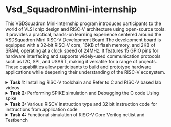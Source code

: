# Vsd_SquadronMini-internship

This VSDSquadron Mini-Internship program introduces participants to the world of VLSI chip design and RISC-V architecture using open-source tools. It provides a practical, hands-on learning experience centered around the VSDSquadron Mini RISC-V Development Board.The development board is equipped with a 32-bit RISC-V core, 16KB of flash memory, and 2KB of SRAM, operating at a clock speed of 24MHz. It features 15 GPIO pins for hardware interfacing and supports widely-used communication protocols such as I2C, SPI, and USART, making it versatile for a range of projects. These capabilities allow participants to build and prototype hardware applications while deepening their understanding of the RISC-V ecosystem.
<details>
<summary><b>Task 1:</b> Installing RISC-V toolchain and Refer to C and RISC-V based lab videos </summary>   
<br>

 C-Based Lab
 ----
Install leafpad editor for C programming using command

 ```
         sudo apt  install leafpad
 ```
 ![install leafpad](https://github.com/user-attachments/assets/69a4702e-69e4-494d-8bb0-4a9f347eee5b)

Write a program that gives the sum of n numbers using C in leafpad editor."sum1ton.c" is the filename

 ![overleaf sum1ton](https://github.com/user-attachments/assets/9b683e34-7296-4785-889d-fc1b85038656)

 After Compiling C code save ``ctrl+s`` and close the window ``ctrl+w`` 

 Run the program and check the results using commands
 ````
gcc sum1ton.c
./a.out 
````
./a.out is used for result

result :

![c result ](https://github.com/user-attachments/assets/78b285ae-7b20-4409-acd1-4d8e9ebccf8c)

RISC -V Based Lab
----
Now we are compiling the same code in RISCV 
compiling using command ```cat sum1ton.c```

![risc1](https://github.com/user-attachments/assets/5e31f14d-e508-4d95-bd6d-167a52d6333a)

For compiling the above C code in RISCV use command 
```
 riscv64-unknown-elf-gcc -O1 -mabi=lp64 -march=rv64i -o sum1ton.o sum1ton.c
```
Command breakdown : 

``riscv64-unknown-elf-gcc``: This is the cross-compiler for RISC-V architecture targeting 64-bit systems ``riscv64`` and producing ELF (Executable and Linkable Format) binaries.

`-O1`:Enables level 1 optimizations, focusing on basic optimizations to improve performance without excessive compile-time or memory usage.

`-mabi=lp64`:Specifies the application binary interface (ABI) for the target.
`lp64` means:
"long" and pointers are 64 bits.
Integer types are kept at 32 bits (e.g., int is 32 bits).
This is the standard ABI for 64-bit RISC-V systems

`-march=rv64i` : Specifies the target architecture.

`-o sum1ton.o`: Specifies the output file's name `sum1ton.o`, which will be the compiled object file.

After this open a new tab and give command as `` riscv64-unknown-elf-objdump -d sum1ton.o | less``

After compiling in RISC we will get the Assembly language code of it and we will seaarch for main part of the code using ``/main``

and the Assembly language for main function of the code is as :
![risc2](https://github.com/user-attachments/assets/a8e2d864-cbe7-44a6-9e9c-eb020d99e489)

In this Assembly language code there are 11 instructions using -O1 

Now we will check number of instructions using ``-Ofast``

![main o-fast](https://github.com/user-attachments/assets/ae45d301-d528-4fd0-894f-142e972ab70b)

Even in this case there are 11 instructions 

What is the Difference between -O1 and -Ofast ?
-
The `-O1` and `-Ofast` options in the context of compiling C code with RISC-V (or any GCC-compatible compiler) control the level and type of optimizations applied during the compilation process

In the case of `-O1` it  focus  A moderate level of optimization that aims to improve code performance while keeping compilation times and memory usage reasonable.

In the case of `-Ofast` it focus  Aggressively optimizes for maximum performance, often at the expense of strict adherence to the language standard and longer compilation times.

</details>

<details>
<summary><b>Task 2:</b> Performing SPIKE simulation and Debugging the C code Using spike  </summary>   
<br>
 
What is Spike Simulation?
--------- 
`Spike` is the official RISC-V ISA (Instruction Set Architecture) simulator. It allows developers to simulate RISC-V programs and applications, providing an environment to run, test, and debug code designed for RISC-V-based processors. Spike is commonly used in the context of development and research related to RISC-V architecture.

`GCC (GNU Compiler Collection)` is a popular set of compilers that supports a variety of programming languages, including C and C++. In the context of RISC-V, GCC can be used to compile code for RISC-V targets, and Spike can then simulate the execution of that code on a virtual RISC-V machine.

Now we wil use the command `spike pk sum1ton.o` give the output of the C code and verifies the instructions are correct

![Screenshot from 2024-11-25 11-42-08](https://github.com/user-attachments/assets/e369d5bb-0bb3-4ec5-92a7-fdf1847afa2e)

Debugging the Assembly Language Program using ``spike -d pk sum1ton.o`` in a new terminal window.

Assembly Language Program :

![assemblylang](https://github.com/user-attachments/assets/75bdb822-76cd-4b17-8913-4f573dcbfdd4)

Debugger:

![match sp](https://github.com/user-attachments/assets/1d6583a8-e92a-4ae1-a792-40461e99a1e4)

In Debugger we Debug the Assembly Language by following the each instruction .At the address of `100b4` the register value of stack point `sp` is `0x0000003ffffffb50` and after completion of instruction`sp, sp, -16` ,the new value of register stack pointer is `0x0000003ffffffb40`

`lui` 
Load Upper Immediate:

![Screenshot 2024-11-25 154052](https://github.com/user-attachments/assets/8e55efa5-e3c8-4f87-bc37-91a4d644515a)

 Instruction: `lui a0, %hi(LC1)`
LUI is an instruction in the RISC-V architecture that loads a 20-bit immediate value into the upper 20 bits of a 32-bit or 64-bit register. The lower 12 bits of the register are set to zero.
In the example, the instruction loads the upper 20 bits of a label (LC1) into the register a0

` addi`
Add Immediate
![image](https://github.com/user-attachments/assets/e8b72f51-cee7-4706-9fec-226a7d1eb7e9)

 Instruction:` addi a0, a0, %lo(LC1)`
Purpose: The ADDI instruction adds an immediate value (12-bit constant) to the value in a source register (rs1) and stores the result in a destination register (rd).

![final](https://github.com/user-attachments/assets/f055f819-bad6-426d-a04a-05fd96a704ee)

After  finishing all the instructions in Assembly language ,At the address of `100d8` it returns the value of sum.

task : Wite a simple C program for any application and compile using RISC -V GCC/SPIKE

Application:
--

Counterdown Clock :
--
The countdown counter is a program that begins from a specified value and decrements it by one at regular intervals until it reaches zero.

We want to create a program that:

1.Initializes a timer with a starting value (e.g., 10 seconds).

2.Prints the current countdown value.

3.Decrements the timer every second.

4.Stops when the timer reaches zero.

C-program using Leafpad :
-
![counterdown leafpad](https://github.com/user-attachments/assets/5eb13062-6041-481f-9971-946d5169e903)

output of C code is :

![c out counterdown](https://github.com/user-attachments/assets/9753cb5a-5902-45a3-959a-8a3c3c8ac925)

compilation using gcc :

![counterdown using gcc](https://github.com/user-attachments/assets/6c1c059b-38ec-45b6-98ee-10562faaaff7)

Assembly Language program for the above C code: 


![Assembly language counterdown](https://github.com/user-attachments/assets/e42643af-fc6c-4bcb-9d62-acd4bdd7d234)

Debugging all the instructions in the Assembly language program using spike 

![debug using spike](https://github.com/user-attachments/assets/421d1e4f-ab7c-42fe-8ca9-2897a80975da)

Debugging the Assembly Language instructions :

| **Address** | **Instruction**          | **Explanation**                                    |
|-------------|--------------------------|----------------------------------------------------|
| `101c4`     | `addi sp, sp, -32`       | Allocate 32 bytes on the stack.                   |
| `101c8`     | `sd ra, 24(sp)`          | Save return address (`ra`) on the stack.          |
| `101ca`     | `sd s0, 16(sp)`          | Save register `s0` on the stack.                  |
| `101cc`     | `sd s1, 8(sp)`           | Save register `s1` on the stack.                  |
| `101ce`     | `sd s2, 0(sp)`           | Save register `s2` on the stack.                  |
| `101d0`     | `lui s2, 0x21`           | Load upper immediate `0x21` into `s2`.            |
| `101d4`     | `addi s2, s2, 720`       | Add `720` to `s2`.                                |
| `101d8`     | `mv a0, s2`              | Move the value of `s2` to `a0` (argument for `printf`). |
| `101dc`     | `jal ra, 1047c <printf>` | Call the `printf` function.                       |
| `101e0`     | `addi ra, 10184 <delay>` | Load the address of `delay` into `ra`.            |
| `101e4`     | `addiw s0, s0, -1`       | Decrement `s0` by 1.                              |
| `101e6`     | `bne s0, s1, 101e4`      | Branch to `101e4` if `s0` is not equal to `s1` (loop condition). |
| `101e8`     | `lui a0, 0x21`           | Load upper immediate `0x21` into `a0`.            |
| `101ea`     | `addi a0, a0, 744`       | Add `744` to `a0`.                                |
| `101ec`     | `jal a0, 105a0 <puts>`   | Call the `puts` function.                         |
| `10200`     | `ld ra, 24(sp)`          | Restore return address (`ra`) from the stack.     |
| `10202`     | `ld s0, 16(sp)`          | Restore register `s0` from the stack.             |
| `10204`     | `ld s1, 8(sp)`           | Restore register `s1` from the stack.             |
| `10206`     | `ld s2, 0(sp)`           | Restore register `s2` from the stack.             |
| `1021e`     | `addi sp, sp, 32`        | Deallocate 32 bytes from the stack.               |
| `10220`     | `ret`                    | Return to the caller.                             |



</details>

<details>
<summary><b>Task 3:</b> Various RISCV instruction type and 32 bit instruction code for instructions from application code  </summary>   
<br>

RISCV Instruction types
--

There are 6 types of instruction types in RISCV ISA
 1.  R-Type (Register Type)
 2.  I-Type (Immediate Type)
 3.  S-Type (Store Type)
 4.  U-Type (Branch Type)
 5.  B-Type (Upper Immediate Type)
 6.  J-Type (Jump Type)

In the base RV32I ISA, there are four core instruction formats (R/I/S/U), as shown in Base instruction formats. All are a fixed 32 bits in length.

![image](https://github.com/user-attachments/assets/47b33518-df07-42ce-9922-4530c16492e9)

1.R-Type:
--
![image](https://github.com/user-attachments/assets/6bcad23c-667d-4fa1-ba98-e5c6d82f3b12)

  This diagram represents the R-Type instruction format in the RISC-V Instruction Set       
    Architecture (ISA). R-Type instructions are typically used for register-to-register operations

1. Opcode (bits 6-0):

   The 7-bit opcode identifies the type of operation and the instruction format. For R-Type instructions, the opcode specifies that the instruction is register-based.

2. rd( bits 11:7):
   This bit is used for designation register where the output of the operation is written.
3. funct3( bits 14:12) :
   This 3 bit is used for differentiate between categories of operations within the same opcode.
   R type operations:
   
| **funct3** | **Operation**                      |
|------------|------------------------------------|
| `000`      | Add / Sub (depends on `funct7`)   |
| `001`      | Shift Left Logical (SLL)          |
| `010`      | Set Less Than (SLT)               |
| `011`      | Set Less Than Unsigned (SLTU)     |
| `100`      | XOR                               |
| `101`      | Shift Right (Logical/Arithmetic; depends on `funct7`) |
| `110`      | OR                                |
| `111`      | AND                               |

4. rs1(bits 19:15) :
 It specifies the first source register for the operation.
5. rs2(bits 24:20) :
 It specifies the second source register for the operation.
6. funct7(bits 31:25) :
 It provides additional differentiation between instructions that use the same opcode and fuct3.

Examples for R Type operation.  

| **funct7**  | **funct3** | **Operation**                        |
|-------------|------------|--------------------------------------|
| `0000000`   | `000`      | Add                                 |
| `0100000`   | `000`      | Sub                                 |
| `0000000`   | `001`      | Shift Left Logical (SLL)            |
| `0000000`   | `010`      | Set Less Than (SLT)                 |
| `0000000`   | `011`      | Set Less Than Unsigned (SLTU)       |
| `0000000`   | `100`      | XOR                                 |
| `0000000`   | `101`      | Shift Right Logical (SRL)           |
| `0100000`   | `101`      | Shift Right Arithmetic (SRA)        |
| `0000000`   | `110`      | OR                                  |
| `0000000`   | `111`      | AND                                 |

2.I-Type :
--

![image](https://github.com/user-attachments/assets/291e132c-afb6-46c2-a34c-9e46c2a845de)

I-Type instructions are used for operations involving immediate values, such as arithmetic with constants, memory access (e.g., loads), and control flow (e.g., jumps).

Breakdown of the Fields:
-
1. opcode( bits 6:0) :
 This 7 bits are used to identify the general operation type 
 
2. rd (bits 11:7) :
 It specifies the Destination register which is used to store the result of operation

3. funct3(bits 14:12) :
 It specifies the operation to perform such as load , immediate arthematic etc.,

4. rs1 (bits 19 :15 ) :
specifies the source register for the operation. For example, it provides the base address for memory instructions or a source operand for arithmetic operations.

5. imm[11:0] ( bits 31:20) :
 This 12-bit immediate value is sign-extended and used directly as part of the operation.
It serves as a constant operand for immediate operations or an offset for memory access.

Common I -Type instructions :
-
| **Instruction** | **opcode** | **funct3** | **Description**                       |
|-----------------|------------|------------|---------------------------------------|
| `addi`          | `0010011`  | `000`      | Add immediate to register (`rd = rs1 + imm`). |
| `slti`          | `0010011`  | `010`      | Set if less than immediate (signed). |
| `andi`          | `0010011`  | `111`      | Bitwise AND with immediate.          |
| `lw`            | `0000011`  | `010`      | Load word from memory.               |
| `lh`            | `0000011`  | `001`      | Load halfword from memory.           |
| `jalr`          | `1100111`  | `000`      | Jump and link register (indirect jump). |

3.S-Type:
-
![image](https://github.com/user-attachments/assets/e69f40bc-c431-4334-b77a-a5f1286a4431)

 S-Type instructions are primarily used for store operations, where data from a register is stored into memory at a specified address.

1. opcode (bits 6:0) :
 It identifies the general operation

2. imm[4:0] (bits 11:7) :
 Lower 5 bits of the 12-bit immediate (offset)

3. funct3 (bits 14:12) :
 specifies the type of store like word, byte,halfword etc.,

4. rs1 (bits 19 :15 ) :
 specifies the first source register for the operation.

5. rs2 (bits 24:20) :
 specifies the source register containing the value to be stored in memory.

6. imm[11:5] (bits 31:25) :
  Upper 7 bits of the 12-bit immediate (offset).

Common S-Type Instructions
-
| **Instruction** | **opcode**  | **funct3** | **Description**                      |
|-----------------|-------------|------------|--------------------------------------|
| `sw`           | `0100011`   | `010`      | Store Word (32-bit).                |
| `sh`           | `0100011`   | `001`      | Store Halfword (16-bit).            |
| `sb`           | `0100011`   | `000`      | Store Byte (8-bit).                 |

4.U-Type :
-
![image](https://github.com/user-attachments/assets/fca113b5-0577-4955-a24f-d5454a9aa0a6)

U-Type format is used for instructions like LUI (Load Upper Immediate) and AUIPC (Add Upper Immediate to PC)

1.opcode(bits 6:0) :
 It identifies the general operation

2.rd(bits 11:7) :
 It specifies the Destination register which is used to store the reult of the operation

3.imm[31:12] (bits 31:12) :
 20-bit immediate value (constant) used in the instruction. It is stored in the upper 20 bits of the target register.

Common U-Type Instrutions:
--
| **Instruction** | **Opcode (Bits 6–0)** | **Description**                                         |
|------------------|-----------------------|---------------------------------------------------------|
| `LUI`            | `0110111`            | Load Upper Immediate                                    |
| `AUIPC`          | `0010111`            | Add Upper Immediate to Program Counter (PC)            |


There are further two variants of the instruction formats (B/J) based on the handling of immediates .

5.B-Type:
-
![image](https://github.com/user-attachments/assets/f332980d-bbbd-47aa-9635-fdc77de1d97f)

B-Type instructions enable branching (jumping) to another location in the code, determined by the offset in the instruction.These instructions check specific conditions and branch (jump) to a target address if the condition is satisfied. If the condition is not met, the program continues with the next sequential instruction.

1.opcode(bits 6:0) :
 It identifies the general operation
 
2.imm[11] (bit 7) :
 Represents one of the middle bits of the immediate value.
 
3.imm[4:1] (bits 11:8) :
 Contributes the lower bits of the branch offset.
 
4.funct3 (bits 14:12) :
 specifies the branch condition that determines how the values in the source registers (rs1 and rs2) are compared.
 
5.rs1 (bits 19:15) :
 specifies the first source register for comparision
 
6.rs2 (bits 24:20) :
 specifies the second source register for comparision
 
7.imm[10:5] (bits 30:25) :
 Provides part of the branch offset.
These bits are directly concatenated to the rest of the immediate fields to form the full 12-bit offset.
 
8.imm[12] (bit 31) :
 Determines the sign of the branch offset.
If imm[12] is 1, the offset is negative (indicating a backward branch in memory).
If imm[12] is 0, the offset is positive (indicating a forward branch in memory).


funct3 examples in B-Type:

| **Instruction** | **`funct3` Value** | **Condition**                   |
|------------------|---------------------|----------------------------------|
| `BEQ`           | `000`              | Branch if `rs1 == rs2`.         |
| `BNE`           | `001`              | Branch if `rs1 != rs2`.         |
| `BLT`           | `100`              | Branch if `rs1 < rs2` (signed). |
| `BGE`           | `101`              | Branch if `rs1 >= rs2` (signed).|
| `BLTU`          | `110`              | Branch if `rs1 < rs2` (unsigned).|
| `BGEU`          | `111`              | Branch if `rs1 >= rs2` (unsigned).|

6.J-Type:
-
![image](https://github.com/user-attachments/assets/5fa4d127-0de3-45e7-8305-d116a979ebae)

J-Type instructions are used for unconditional jumps ,these are also  used for control flow, such as implementing function calls or jumping to a specific instruction

1.opcode(bits 6:0) :
 identifies the general operation

2.rd (bits 11:7) :
 Holds the return address (PC + 4), allowing the program to return to this location after completing the jump.

3.imm[19:12] (bits 19:12) :
 Bits 19 through 12 of the immediate value.

4.imm[11] (bit 20) :
 Bit 11 of the intermediate Value

5.imm[10:1] (bits 30:21) :
 Bits 10 through 1 of the immediate value.

6.imm[20] (bit 31) :
 The 21st (MSB) bit of the 21-bit immediate (used for sign extension).

Common J-Type instructions:
-

| **Instruction** | **Opcode (Bits 6–0)** | **Registers** | **Description**                           |
|------------------|-----------------------|---------------|-------------------------------------------|
| `JAL`           | `1101111`            | `rd`          | Jump and Link: Save return address and jump to target address |


## 32-bit instructions from application (counterdown clock):

![15 instr](https://github.com/user-attachments/assets/025ed997-7162-426f-aa1a-eaac5449bad6)

1 . addi sp,sp -32
-
I-Type Instruction

imm[11:0] | rs1 | funct3 | rd | opcode

- *opcode* = 0010011

- *funct3* = 000 (addi)

- *rd* = x2 (sp)

- *rs1* = x2 (sp)

- *imm* = -32 (signed 12-bit: 111111111110)

32 - bit representation:

``11111111111000010 |  000  |   00010 |  0010011``

2.lw a5,12(sp)
-
I-Type Instruction

imm[11:0]  | rs1   | funct3 | rd    | opcode

- *imm[11:0]*	000000001100 (12)

- *rs1*	00010 (sp)

- *funct3*	010 (lw)

- *rd*	01111 (a5)

- *opcode*	0000011

32-bit representation:

``00000000110000010 | 010 | 01111 | 0000011``

3.jal ra,10184
-
J-Type (Jump)

imm[20|10:1|11|19:12] | rd | opcode

- *opcode* = 1101111

- *rd* = x1 (ra)

- *imm* = 10184

- *imm[20]* = 0

- *imm[10:1]* = 1111101000

- *imm[11]* = 1

- *imm[19:12]* = 1100

32-bit representation:

``000000110011001001 | 00001 | 1101111``

4.ld a5,88(a0)
-
I-Type (Load, RV64I)

imm[11:0] | rs1 | funct3 | rd | opcode

- *opcode* = 0000011

- *funct3* = 011 (ld)

- *rd* = x15 (a5)

- *rs1* = x10 (a0)

- *imm* = 88 (000000010110)

32 - bit representation:

``00000001011001010 |011 |   01111 |   0000011``

5.jalr a5
-
I-Type (Jump Register)

imm[11:0] | rs1 | funct3 | rd | opcode

- *opcode* = 1100111

- *funct3* = 000 (jalr)

- *rd* = x15 (a5)

- *rs1* = x15 (a5)

- *imm* = 0

32 - bit-representation:

``00000000000001111 | 000  |   01111  | 1100111``

6.srai s2,s2,0x3
-
I-Type Instruction

imm[11:0] | rs1 | funct3 | rd | opcode

- *imm[11:5]*	0100000

- *imm[4:0]*	00011 (shift amount = 3)

- *rs1*	10010 (s2)

- *funct3*	101 (srai)

- *rd*	10010 (s2)

- *opcode*	0010011

32 - bit representation:

``01000000001110010 | 101 | 10010 | 0010011``

7.bne s2, s1, 10330
-
B-Type (Conditional Branch)

imm[12|10:5] | rs2 | rs1 | funct3 | imm[4:1|11] | opcode

- *opcode* = 1100011


- *funct3* = 001 (bne)

- *rs1* = x18 (s2)

- *rs2* = x9 (s1)

- *imm* = 10330, split as:

- *imm[12]* = 1

- *imm[10:5]* = 100011

- *imm[4:1]* = 0101

- *imm[11]* = 0

32 - bit representation:

``1| 100011   |   01001  |10010 |  001  |  0101| 0  | 1100011``

8.auipc a5, 0xfffff0
---------
U-Type (Upper Immediate)

imm[31:12] | rd | opcode

- *opcode* = 0010111

- *rd* = x15 (a5)

- *imm* = 0xfffff0 (11111111111100000)

32 - bit representation:

``11111111111100000 | 01111 | 0010111``

9.beqz a5, 100c8 <register_fini+0x18>
-
beqz is a pseudo-instruction for beq a5, x0, offset.
It checks if a5 is equal to 0 (x0) and branches to the offset 100c8.

- *imm[12]*	1

- *imm[10:5]*	000110

- *rs2*	00000

- *rs1*	01111

- *funct3*	000

- *imm[4:1]*	1010

- *imm[11]*	1

- *opcode*	1100011

32-bit representation:

``10001000000011110 | 000 | 01010 | 1100011``

10.li a0, 0
-
I-Type Instruction

- *imm[11:0]*	000000000000 (0)

- *rs1*	00000 (zero)

- *funct3*	000 (addi)

- *rd*	01010 (a0)

- *opcode*	0010011

32-bit representation:

``00000000000000000 | 000 | 01010 | 0010011``

11.bnez s1, 102a0
-
B-Type Instruction

- *imm[12]*	0

- *imm[10:5]*	100010

- *rs2*	00000 (zero)

- *rs1*	01001 (s1)

- *funct3*	001 (bne)

- *imm[4:1]*	0001

- *imm[11]*	1

- *opcode*	1100011

32 - bit representation:

``00001000101010001 | 001 | 00101 | 1100011``

12.sd a6, 80(sp)
-
S-Type Instruction

- *imm[11:5]*	0000001

- *rs2*	00110 (a6)

- *rs1*	00001 (sp)

- *funct3*	011 (sd)

- *imm[4:0]*	01000

- *opcode*	0100011

32- bit representation:

``00000010011000001 | 011 | 00001 | 0100011``

13.lui a3, 0xffff
-
U-Type Instruction

*imm[31:12]*	111111111111

- *rd*	00011 (a3)

- *opcode*	0110111

32- bit representation:

``111111111111 | 00011 | 0110111``

14.or a2, a4, -4(a4)
-
R-Type Instruction

- *rs2*	00100 (a4)

- *rs1*	00100 (a4)

- *funct3*	000 (or)

- *rd*	00010 (a2)

- *funct7*	0000000

- *opcode*	0110011

32- bit representation:

``000000000100 | 00100 | 000 | 00010 | 0110011 ``

15.lbu a2,-4(a4)
-
I-Type  Instruction:

- *imm[11:0]*	111111111100

- *rs1*	01000 (a4)

- *funct3*	100 (lbu)

- *rd*	00010 (a2)

- *opcode*	0000011

32- bit reprsentation:

``111111111100 | 01000 | 100 | 00010 | 0000011``

</details>
<details>
<summary><b>Task 4:</b> Functional simulation of RISC-V Core Verilog netlist and Testbench </summary>   
<br>

In this task, we will perform functional simulation of RISC-V instructions modeled as a Verilog netlist and observe the output waveforms using GTKWave.

We will use iverilog and Gtkwave tools

How it works?
-
You write Verilog code and run simulations using Icarus Verilog. The simulator generates a Value Change Dump (VCD) or other waveform file formats.
These waveform files are then loaded into GTKWave for graphical analysis of the signal behavior, helping you verify your design's functionality and timing.

Installing iverilog using command ``sudo apt install iverilog gtkwave``

![iverilog install](https://github.com/user-attachments/assets/9450ad57-a250-4055-bdb8-511628e50a0a)

Steps to perform functional simulation of RISC-V:
-
1.create a new directory using your name as ``mkdir harshith1``.

2.create two files using command ``touch`` and give them names as ``harshith1_rv32i.v``and ``harshith1_rv32i_tb.v``.These are used for verilog and testbench files respectively.

As part of this internship, we are not writing the Verilog code ourselves instead, we are cloning the Verilog and testbench code from a reference GitHub repository.

Refernce Github Repository:

3.using leafpad copy the verilog and testbench code in respective files in the directory

4.Simulate the Verilog code using

``iverilog -o harshith1_rv32i harshith1_rv32i.v harshith_rv32i_tb.v`` 

it will create iiitb_rv32i.vcd file which is used for gtkwave.

![vcd file command](https://github.com/user-attachments/assets/18b922c3-3d36-4079-8e77-f6f7387bd409)

5.Open the gtkwave using command ``gtkwave iiitb_rv32i.vcd``

![gtkwave](https://github.com/user-attachments/assets/5887f944-523f-491a-aff1-5ae5904ad603)

The given Verilog file contains instructions that are hard-coded, meaning the designer has used custom bit patterns for each instruction instead of following the standard RISC-V specification for bit encoding.

| **Operation**      | **Description**                                       | **Standard RISC-V ISA** | **Hard-Coded ISA** |
|---------------------|-------------------------------------------------------|-------------------------|---------------------|
| **ADD R6, R2, R1**  | Adds the values in R2 and R1, stores result in R6     | `32'h00110333`         | `32'h02208300`      |
| **SUB R7, R1, R2**  | Subtracts the value in R2 from R1, stores result in R7| `32'h402083b3`         | `32'h02209380`      |
| **AND R8, R1, R3**  | Performs bitwise AND between R1 and R3, stores in R8  | `32'h0030f433`         | `32'h0230a400`      |
| **OR R9, R2, R5**   | Performs bitwise OR between R2 and R5, stores in R9   | `32'h005164b3`         | `32'h02513480`      |
| **XOR R10, R1, R4** | Performs bitwise XOR between R1 and R4, stores in R10 | `32'h0040c533`         | `32'h0240c500`      |
| **SLT R1, R2, R4**  | Sets R1 to 1 if R2 < R4, else sets to 0               | `32'h0045a0b3`         | `32'h02415580`      |
| **ADDI R12, R4, 5** | Adds immediate value 5 to R4, stores result in R12    | `32'h004120b3`         | `32'h00520600`      |
| **BEQ R0, R0, 15**  | Branches to offset 15 if R0 equals R0                 | `32'h00000f63`         | `32'h00f00002`      |
| **SW R3, R1, 2**    | Stores word from R3 to memory address (R1 + 2)        | `32'h0030a123`         | `32'h00209181`      |
| **LW R13, R1, 2**   | Loads word from memory address (R1 + 2) into R13      | `32'h0020a683`         | `32'h00208681`      |
| **SRL R16, R14, R2**| Shifts R14 right by the value in R2, stores in R16    | `32'h0030a123`         | `32'h00271803`      |
| **SLL R15, R1, R2** | Shifts R1 left by the value in R2, stores in R15      | `32'h002097b3`         | `32'h00208783`      |

1. **Standard RISC-V ISA**: Instructions follow the official RISC-V specification for 32-bit instruction encoding.
2. **Hard-Coded ISA**: Instructions deviate from the RISC-V standard and follow a custom encoding defined by the designer.
3. To ensure correct simulation, you must use the hard-coded instruction encodings when working with the provided Verilog netlist and testbench.

Veifying instructions using Gtkwave :
-
1.``ADD R6, R2, R1``

![add gtk](https://github.com/user-attachments/assets/c77638af-47af-4407-b781-867d18cbf38a)

2.``SUB R7, R1, R2``

![sub gtkwave](https://github.com/user-attachments/assets/3dea2a9f-ff89-4dfb-ab0d-f613f4d63836)


3.``AND R8, R1, R3``

![And gtkwave](https://github.com/user-attachments/assets/fe6ded13-83ea-4bfa-80e5-f0034c6a22c7)

4.``OR R9, R2, R5``

![or gtkwave](https://github.com/user-attachments/assets/d01b0e04-cec4-4ff6-95df-e1669d159aaf)

5.``XOR R10, R1, R4``

![xor gtkwave](https://github.com/user-attachments/assets/f62ee43d-b5da-488f-9851-8f2483b57305)

6.``SLT R1, R2, R4``

![slt gtkwave](https://github.com/user-attachments/assets/121880c6-69a9-4b35-be07-3cd440daad7b)

7.``ADDI R12, R4, 5``

![addi gtkwave](https://github.com/user-attachments/assets/8414d1ef-22f1-4b9f-8414-08802b1b0a68)

8.``SW R3, R1, 2``

![sw gtkwave](https://github.com/user-attachments/assets/70c6306d-4a62-483f-8cc3-9260607e417c)

9.``SRL r16, r11, r2``

![Srl gtkwave](https://github.com/user-attachments/assets/0f7c2e0e-f3dc-4a11-846d-2da9b78f5260)

10.``BEQ R0, R0, 15``

![beq gtkwave](https://github.com/user-attachments/assets/901dfb13-853c-41de-b11d-ea5dc9ca4c2a)

11.``BNE R0, R1, 20``

![bne gtkwave](https://github.com/user-attachments/assets/c4d0039a-0e3c-4b82-8736-a565a464bb2e)

12.`` SLL R15, R1, R2``

![sll gtkwave](https://github.com/user-attachments/assets/ecff238a-ecc6-4a39-8714-bcfdbef912e0)








</details>

